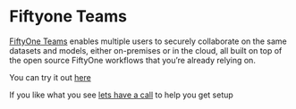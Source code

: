 # Fiftyone Teams

[FiftyOne Teams](https://voxel51.com/fiftyone-teams/)
enables multiple users to securely collaborate on the same
datasets and models, either on-premises or in the cloud,
all built on top of the open source FiftyOne workflows that
you’re already relying on.

You can try it out
[here](https://try.fiftyone.ai/)

If you like what you see
[lets have a call](https://voxel51.com/schedule-teams-workshop)
to help you get setup
